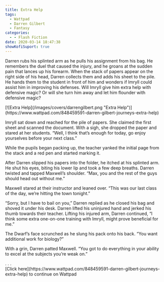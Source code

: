 ```yaml
---
title: Extra Help
tags:
  - Wattpad
  - Darren Gilbert
  - Fantasy
categories:
  - - Flash Fiction
date: 2020-03-14 18:47:38
showKofiSuport: true
---
```


Darren rubs his splinted arm as he pulls his assignment from his bag. He remembers the duel that caused the injury, and he groans at the sudden pain that lances up his forearm. When the stack of papers appear on the right side of his head, Darren collects them and adds his sheet to the pile. He hands them to the student in front of him and wonders if Imryll could assist him in improving his defenses.<!-- more --> Will Imryll give him extra help with defensive magic? Or will she turn him away and let him flounder with defensive magic?

<div class="center">[![Extra Help](/images/covers/darrengilbert.png "Extra Help")](https://www.wattpad.com/848459591-darren-gilbert-journeys-extra-help)</div>

Imryll sat down and reached for the pile of papers. She claimed the first sheet and scanned the document. With a sigh, she dropped the paper and stared at her students. “Well, I think that’s enough for today, go enjoy yourselves before your next class.”

While the pupils began packing up, the teacher yanked the initial page from the stack and a red pen and started marking it.

After Darren slipped his papers into the folder, he itched at his splinted arm. He shut his eyes, biting his lower lip and took a few deep breaths. Darren twisted and tapped Maxwell’s shoulder. “Max, you and the rest of the guys should head out without me.”

Maxwell stared at their instructor and leaned over. “This was our last class of the day, we’re hitting the town tonight.”

“Sorry, but I have to bail on you,” Darren replied as he closed his bag and shoved it under his desk. Darren lifted his uninjured hand and jerked his thumb towards their teacher. Lifting his injured arm, Darren continued, “I think some extra one-on-one training with Imryll, might prove beneficial for me.”

The Dwarf’s face scrunched as he slung his pack onto his back. “You want additional work for biology?”

With a grin, Darren patted Maxwell. “You got to do everything in your ability to excel at the subjects you’re weak on.”

<div class="center story-ellipses">
.
.
.
</div><div class="center">[Click here](https://www.wattpad.com/848459591-darren-gilbert-journeys-extra-help) to continue on Wattpad</div>